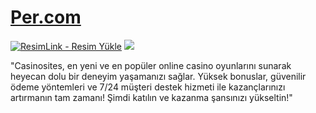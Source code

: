 #  <a href="https://tinyurl.com/8njzrss3">Per.com</a>

<meta charset="UTF-8">
    <meta name="viewport" content="width=device-width, initial-scale=1.0">
</head>
<body>

<a href="https://tinyurl.com/8njzrss3" title="ResimLink - Resim Yükle"><img src="https://i.ibb.co/CWhvktv/casinoper-giris.png " title="ResimLink - Resim Yükle" alt="ResimLink - Resim Yükle"></a>
<a href="https://tinyurl.com/8njzrss3">
    <img src="https://i.ibb.co/CWhvktv/casinoper-giris.png" />
    
</a>
</a>
"Casinosites, en yeni ve en popüler online casino oyunlarını sunarak heyecan dolu bir deneyim yaşamanızı sağlar. Yüksek bonuslar, güvenilir ödeme yöntemleri ve 7/24 müşteri destek hizmeti ile kazançlarınızı artırmanın tam zamanı! Şimdi katılın ve kazanma şansınızı yükseltin!"
